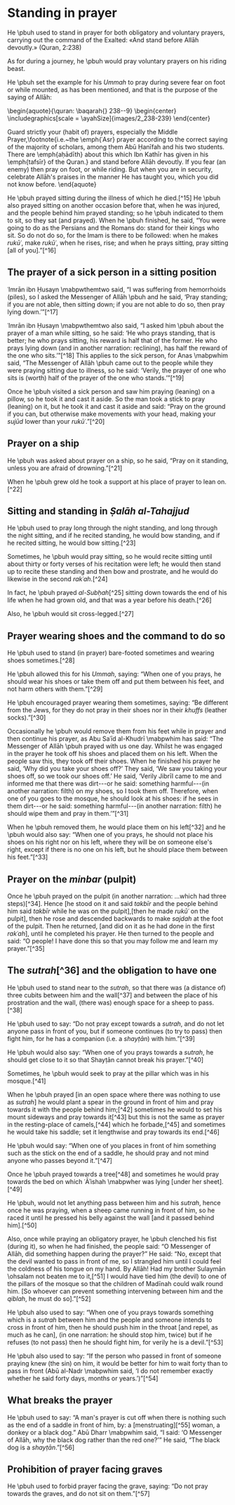 
# Standing in prayer

He \pbuh used to stand in prayer for both obligatory and voluntary prayers, carrying out the command of the Exalted: «And stand before Allāh devoutly.» (Quran, 2:238)

As for during a journey, he \pbuh would pray voluntary prayers on his riding beast.

He \pbuh set the example for his _Ummah_ to pray during severe fear on foot or while mounted, as has been mentioned, and that is the purpose of the saying of Allāh:

\begin{aquote}{\quran: \baqarah{} 238--9}
\begin{center}
  \includegraphics[scale = \ayahSize]{images/2_238-239}
\end{center}

Guard strictly your (habit of) prayers, especially the Middle Prayer,\footnote{i.e.~the \emph{ʿAsr} prayer according to the correct saying of the majority of scholars, among them Abū Ḥanīfah and his two students. There are \emph{aḥādīth} about this which Ibn Kathīr has given in his \emph{tafsīr} of the Quran.} and stand before Allāh devoutly. If you fear (an enemy) then pray on foot, or while riding. But when you are in security, celebrate Allāh's praises in the manner He has taught you, which you did not know before.
\end{aquote}

He \pbuh prayed sitting during the illness of which he died.[^15] He \pbuh also prayed sitting on another occasion before that, when he was injured, and the people behind him prayed standing; so he \pbuh indicated to them to sit, so they sat (and prayed). When he \pbuh finished, he said, “You were going to do as the Persians and the Romans do: stand for their kings who sit. So do not do so, for the Imam is there to be followed: when he makes _rukūʿ_, make _rukūʿ_, when he rises, rise; and when he prays sitting, pray sitting [all of you].”[^16]

## The prayer of a sick person in a sitting position

ʿImrān ibn Ḥusayn \mabpwthemtwo said, “I was suffering from hemorrhoids (piles), so I asked the Messenger of Allāh \pbuh and he said, ‘Pray standing; if you are not able, then sitting down; if you are not able to do so, then pray lying down.’”[^17]

ʿImrān ibn Ḥusayn \mabpwthemtwo also said, “I asked him \pbuh about the prayer of a man while sitting, so he said: ‘He who prays standing, that is better; he who prays sitting, his reward is half that of the former. He who prays lying down (and in another narration: reclining), has half the reward of the one who sits.’”[^18] This applies to the sick person, for Anas \mabpwhim said, “The Messenger of Allāh \pbuh came out to the people while they were praying sitting due to illness, so he said: ‘Verily, the prayer of one who sits is (worth) half of the prayer of the one who stands.’”[^19]

Once he \pbuh visited a sick person and saw him praying (leaning) on a pillow, so he took it and cast it aside. So the man took a stick to pray (leaning) on it, but he took it and cast it aside and said: “Pray on the ground if you can, but otherwise make movements with your head, making your _sujūd_ lower than your _rukūʿ_.”[^20]

## Prayer on a ship

He \pbuh was asked about prayer on a ship, so he said, “Pray on it standing, unless you are afraid of drowning.”[^21]

When he \pbuh grew old he took a support at his place of prayer to lean on.[^22]

## Sitting and standing in _Ṣalāh al-Tahajjud_

He \pbuh used to pray long through the night standing, and long through the night sitting, and if he recited standing, he would bow standing, and if he recited sitting, he would bow sitting.[^23]

Sometimes, he \pbuh would pray sitting, so he would recite sitting until about thirty or forty verses of his recitation were left; he would then stand up to recite these standing and then bow and prostrate, and he would do likewise in the second _rakʿah_.[^24]

In fact, he \pbuh prayed _al-Subḥah_[^25] sitting down towards the end of his life when he had grown old, and that was a year before his death.[^26]

Also, he \pbuh would sit cross-legged.[^27]

## Prayer wearing shoes and the command to do so

He \pbuh used to stand (in prayer) bare-footed sometimes and wearing shoes sometimes.[^28]

He \pbuh allowed this for his _Ummah_, saying: “When one of you prays, he should wear his shoes or take them off and put them between his feet, and not harm others with them.”[^29]

He \pbuh encouraged prayer wearing them sometimes, saying: “Be different from the Jews, for they do not pray in their shoes nor in their _khuffs_ (leather socks).”[^30]

Occasionally he \pbuh would remove them from his feet while in prayer and then continue his prayer, as Abu Saʿīd al-Khudrī \mabpwhim has said: “The Messenger of Allāh \pbuh prayed with us one day. Whilst he was engaged in the prayer he took off his shoes and placed them on his left. When the people saw this, they took off their shoes. When he finished his prayer he said, ‘Why did you take your shoes off?’ They said, ‘We saw you taking your shoes off, so we took our shoes off.’ He said, ‘Verily Jibrīl came to me and informed me that there was dirt---or he said: something harmful---(in another narration: filth) on my shoes, so I took them off. Therefore, when one of you goes to the mosque, he should look at his shoes: if he sees in them dirt---or he said: something harmful---(in another narration: filth) he should wipe them and pray in them.’”[^31]

When he \pbuh removed them, he would place them on his left[^32] and he \pbuh would also say: “When one of you prays, he should not place his shoes on his right nor on his left, where they will be on someone else's right, except if there is no one on his left, but he should place them between his feet.”[^33]

## Prayer on the _minbar_ (pulpit)

Once he \pbuh prayed on the pulpit (in another narration: ...which had three steps)[^34]. Hence [he stood on it and said _takbīr_ and the people behind him said _takbīr_ while he was on the pulpit],[then he made _rukūʿ_ on the pulpit], then he rose and descended backwards to make _sajdah_ at the foot of the pulpit. Then he returned, [and did on it as he had done in the first _rakʿah_], until he completed his prayer. He then turned to the people and said: “O people! I have done this so that you may follow me and learn my prayer.”[^35]

## The _sutrah_[^36] and the obligation to have one

He \pbuh used to stand near to the _sutrah_, so that there was (a distance of) three cubits between him and the wall[^37] and between the place of his prostration and the wall, (there was) enough space for a sheep to pass.[^38]

He \pbuh used to say: “Do not pray except towards a _sutrah_, and do not let anyone pass in front of you, but if someone continues (to try to pass) then fight him, for he has a companion (i.e. a _shayṭān_) with him.”[^39]

He \pbuh would also say: “When one of you prays towards a _sutrah_, he should get close to it so that Shayṭān cannot break his prayer.”[^40]

Sometimes, he \pbuh would seek to pray at the pillar which was in his mosque.[^41]

When he \pbuh prayed [in an open space where there was nothing to use as _sutrah_] he would plant a spear in the ground in front of him and pray towards it with the people behind him;[^42] sometimes he would to set his mount sideways and pray towards it[^43] but this is not the same as prayer in the resting-place of camels,[^44] which he forbade,[^45] and sometimes he would take his saddle; set it lengthwise and pray towards its end.[^46]

He \pbuh would say: “When one of you places in front of him something such as the stick on the end of a saddle, he should pray and not mind anyone who passes beyond it.”[^47]

Once he \pbuh prayed towards a tree[^48] and sometimes he would pray towards the bed on which ʿĀʾishah \mabpwher was lying [under her sheet].[^49]

He \pbuh, would not let anything pass between him and his _sutrah_, hence once he was praying, when a sheep came running in front of him, so he raced it until he pressed his belly against the wall [and it passed behind him].[^50]

Also, once while praying an obligatory prayer, he \pbuh clenched his fist (during it), so when he had finished, the people said: “O Messenger of Allāh, did something happen during the prayer?” He said: “No, except that the devil wanted to pass in front of me, so I strangled him until I could feel the coldness of his tongue on my hand. By Allāh! Had my brother Sulaymān \ohsalam not beaten me to it,[^51] I would have tied him (the devil) to one of the pillars of the mosque so that the children of Madīnah could walk round him. [So whoever can prevent something intervening between him and the _qiblah_, he must do so].”[^52]

He \pbuh also used to say: “When one of you prays towards something which is a _sutrah_ between him and the people and someone intends to cross in front of him, then he should push him in the throat [and repel, as much as he can], (in one narration: he should stop him, twice) but if he refuses (to not pass) then he should fight him, for verily he is a devil.”[^53]

He \pbuh also used to say: “If the person who passed in front of someone praying knew (the sin) on him, it would be better for him to wait forty than to pass in front (Abū al-Nadr \mabpwhim said, ‘I do not remember exactly whether he said forty days, months or years.’)”[^54]

## What breaks the prayer

He \pbuh used to say: “A man's prayer is cut off when there is nothing such as the end of a saddle in front of him, by: a [menstruating][^55] woman, a donkey or a black dog.” Abū Dharr \mabpwhim said, “I said: ‘O Messenger of Allāh, why the black dog rather than the red one?’” He said, “The black dog is a _shayṭān_.”[^56]

## Prohibition of prayer facing graves

He \pbuh used to forbid prayer facing the grave, saying: “Do not pray towards the graves, and do not sit on them.”[^57]

